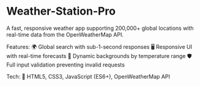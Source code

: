 # Weather-Station-Pro

A fast, responsive weather app supporting 200,000+ global locations with real-time data from the OpenWeatherMap API.

Features:
🌍 Global search with sub-1-second responses
🖥️ Responsive UI with real-time forecasts
🎨 Dynamic backgrounds by temperature range
🛡️ Full input validation preventing invalid requests

Tech:
🧩 HTML5, CSS3, JavaScript (ES6+), OpenWeatherMap API
